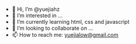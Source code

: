 - 👋 Hi, I’m @yuejiahz
- 👀 I’m interested in ...
- 🌱 I’m currently learning html, css and javascript
- 💞️ I’m looking to collaborate on ...
- 📫 How to reach me: yuejialow@gmail.com

<!---
yuejiahz/yuejiahz is a ✨ special ✨ repository because its `README.md` (this file) appears on your GitHub profile.
You can click the Preview link to take a look at your changes.
--->
